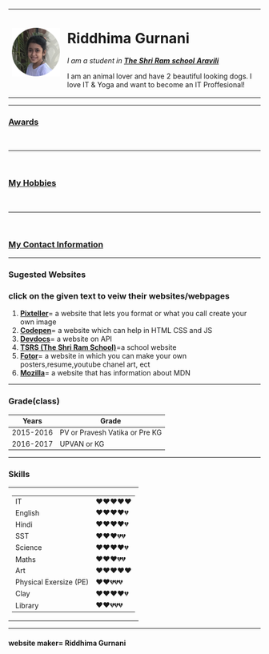 <!DOCTYPE html>
<html lang="en">
<head>
    <meta charset="UTF-8">
    <meta name="viewport" content="width=device-width, initial-scale=1.0">
    <title>Riddhima's Website</title>
    <link rel="stylesheet" href="css/styles.css">
</head>
<body>
    <table cellspacing="20">
        <tr>
            <td><img src="circle-cropped.png" alt="Riddhima' picture"></td>
            <td><h1>Riddhima Gurnani</h1>
                <p><em>I am a student in <strong><a href="http://www.tsrs.org/reach-us/contact-us/">The Shri Ram school Aravili</a></strong></em></p>
             <p>I am an animal lover and have 2 beautiful looking dogs. I love IT & Yoga and want to become an IT Proffesional!</p>   </td>
        </tr>
    </table>
    
    
<hr size=3 noshade>
<h3><a href="Awards.html">Awards</h3></a>
<br>
<hr size=3 noshade>
<br>
<h3><a href="My Hobbies.html">My Hobbies</a></h3>
<br>
<hr size="3" noshade>
<br>
<h3><a href="Contact Information.html">My Contact Information</a></h3>
</ul>
<hr size="3" noshade>
<h3>Sugested Websites</h3>
<h3>click on the given text to veiw their websites/webpages</h3>
<ol>
<li><strong><a href="https://pixteller.com/">Pixteller</a></strong>= a website that lets you format or what you call create your own image</li>    
<li><strong><a href="https://codepen.io/">Codepen</a></strong>= a website which can help in HTML CSS and JS</li>
<li><strong><a href="https://devdocs.io/">Devdocs</a></strong>= a website on API</li>
<li><strong><a href="http://www.tsrs.org/">TSRS (The Shri Ram School)</a></strong>=a school website</li>
<li><strong><A href="https://www.fotor.com/">Fotor</a></strong>= a website in which you can make your own posters,resume,youtube chanel art, ect</li>
<li><strong><a href="https://developer.mozilla.org/en-US/">Mozilla</a></strong>= a website that has information about MDN</li>
</ol>
<hr size="3" noshade>
<h3>Grade(class)</h3>
<table cellspacing="30">
    <thead>
        <tr>
            <th>Years</th>
            <th>Grade</th>
</tr>
    </thead>
    <tbody>
        <tr>
            <td>2015-2016</td>
            <td>PV  or  Pravesh Vatika  or Pre KG</td>
        </tr>
        <tr>
            <td>2016-2017</td>
            <td>UPVAN  or  KG</td>
        </tr>
    </tbody>
    </table>
<hr size="3" noshade>
<h3>Skills</h3>


<table>
    <tr>
        <td><table cellspacing="10">
            <tr>
                <td>IT</td>
                <td>❤️️❤️️❤️️❤️️❤️️</td>
            </tr>
            <tr>
                <td>English</td>
                <td>❤️️❤️️❤️️❤️💔️</td>
            </tr>
            <tr>
                <td>Hindi</td>
                <td>❤️️❤️️❤️️❤️️💔</td>
            </tr>
            <tr>
                <td>SST</td>
                <td>❤️️❤️️❤️️💔💔</td>
            </tr>
            <tr>
                <td>Science</td>
                <td>❤️️❤️️❤️️❤️️💔</td>
            </tr>
            <tr>
                <td>Maths</td>
                <td>❤️️❤️️❤️️💔💔</td>
            </tr>
            <tr>
                <td>Art</td>
                <td>❤️️❤️️❤️️❤️️❤️️</td>
            </tr>
            <tr>
                <td>Physical Exersize (PE)</td>
                <td>❤️️❤️💔💔💔</td>
            </tr>
            <tr>
                <td>Clay</td>
                <td>❤️️❤️️❤️️❤️️💔</td>
            </tr>
            <tr>
                <td>Library</td>
                <td>❤️️❤️️💔💔💔</td>
            </tr>
        </tbody>
        </table></td>
    </tr>
</table>
<hr size="3" noshade>




<h4>website maker= Riddhima Gurnani</h4>
</body>
</html>
